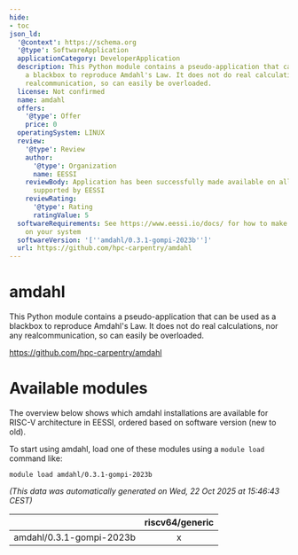 ```yaml
---
hide:
- toc
json_ld:
  '@context': https://schema.org
  '@type': SoftwareApplication
  applicationCategory: DeveloperApplication
  description: This Python module contains a pseudo-application that can be used as
    a blackbox to reproduce Amdahl's Law. It does not do real calculations, nor any
    realcommunication, so can easily be overloaded.
  license: Not confirmed
  name: amdahl
  offers:
    '@type': Offer
    price: 0
  operatingSystem: LINUX
  review:
    '@type': Review
    author:
      '@type': Organization
      name: EESSI
    reviewBody: Application has been successfully made available on all architectures
      supported by EESSI
    reviewRating:
      '@type': Rating
      ratingValue: 5
  softwareRequirements: See https://www.eessi.io/docs/ for how to make EESSI available
    on your system
  softwareVersion: '[''amdahl/0.3.1-gompi-2023b'']'
  url: https://github.com/hpc-carpentry/amdahl
---
```


amdahl
======


This Python module contains a pseudo-application that can be used as a blackbox to reproduce Amdahl's Law. It does not do real calculations, nor any realcommunication, so can easily be overloaded.

https://github.com/hpc-carpentry/amdahl
# Available modules


The overview below shows which amdahl installations are available for RISC-V architecture in EESSI, ordered based on software version (new to old).

To start using amdahl, load one of these modules using a `module load` command like:

```shell
module load amdahl/0.3.1-gompi-2023b
```

*(This data was automatically generated on Wed, 22 Oct 2025 at 15:46:43 CEST)*

| |riscv64/generic|
| :---: | :---: |
|amdahl/0.3.1-gompi-2023b|x|
